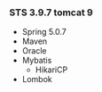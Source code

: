 ### STS 3.9.7 tomcat 9
 * Spring 5.0.7
  * Maven
  * Oracle
  * Mybatis
    * HikariCP
  * Lombok
  
